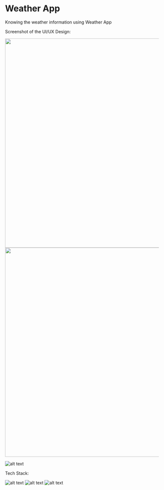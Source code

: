 # Weather App
Knowing the weather information using Weather App

Screenshot of the UI/UX Design:

<img src="https://i.imgur.com/4XH0SdI.png" width="683px">

<img src="https://i.imgur.com/vSdPvlV.png" width="683px">

![alt text](https://i.imgur.com/qh9SsIE.png "Home - Phone")

Tech Stack:

![alt text](https://i.imgur.com/nYUwci7.jpg "JavaScript") 
![alt text](https://i.imgur.com/AvoEJhZ.png "Node.js") 
![alt text](https://i.imgur.com/vHELOY7.png "Webpack.js") 
